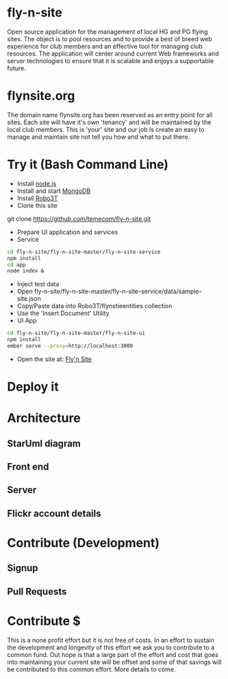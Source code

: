 # fly-n-site
Open source application for the management of local HG and PG flying sites.
The object is to pool resources and to provide a best of breed web experience for club members and an effective tool for managing club resources. The application will center around current Web frameworks and server technologies to ensure that it is scalable and enjoys a supportable future.

# flynsite.org
The domain name flynsite.org has been reserved as an entry point for all sites. Each site will have it's own 'tenancy' and will be maintained by the local club members. This is 'your' site and our job is create an easy to manage and maintain site not tell you how and what to put there.

# Try it (Bash Command Line)
* Install [node.js](https://nodejs.org/en/)
* Install and start [MongoDB](https://www.mongodb.com/cloud/atlas/lp/general?jmp=search&utm_source=google&utm_campaign=Americas-US-MongoDB-to-Atlas-Brand-Alpha&utm_keyword=mongodb&utm_device=c&utm_network=g&utm_medium=cpc&utm_creative=248596149315&utm_matchtype=e&_bt=248596149315&_bk=mongodb&_bm=e&_bn=g&gclid=CjwKCAiAt8TUBRAKEiwAOI9pAO7Sq6qEt0DrNlnkDTj2TssYyjGsQsMkHmfjuwm6CQpYVs5AOmy6fBoCenoQAvD_BwE)
* Install [Robo3T](https://robomongo.org/download)
* Clone this site

git clone https://github.com/temecom/fly-n-site.git

* Prepare UI application and services
 * Service

``` bash
cd fly-n-site/fly-n-site-master/fly-n-site-service
npm install
cd app
node index &
```

* Inject test data
 * Open fly-n-site/fly-n-site-master/fly-n-site-service/data/sample-site.json
 * Copy/Paste data into Robo3T/flynstieentities collection
  * Use the 'Insert Document' Utility
 * UI App

``` bash
cd fly-n-site/fly-n-site-master/fly-n-site-ui
npm install
ember serve --proxy=http://localhost:3000
```
* Open the site at:
[Fly'n Site](http://localhost:4200)

# Deploy it

# Architecture
## StarUml diagram
## Front end
## Server
## Flickr account details
# Contribute (Development)
## Signup
##
## Pull Requests
# Contribute $
This is a none profit effort but it is not free of costs. In an effort to sustain the development and longevity of this effort we ask you to contribute to a common fund. Out hope is that a large part of the effort and cost that goes into maintaining your current site will be offset and some of that savings will be contributed to this common effort. More details to come.
